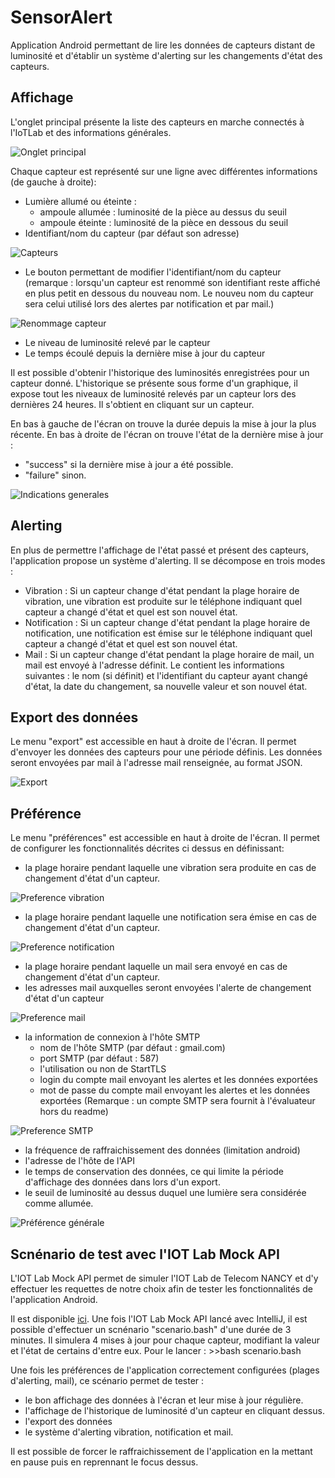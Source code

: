 # SensorAlert

Application Android permettant de lire les données de capteurs distant de luminosité et d'établir un
système d'alerting sur les changements d'état des capteurs.

## Affichage

L'onglet principal présente la liste des capteurs en marche connectés à l'IoTLab et des informations générales.

![Onglet principal](https://raw.githubusercontent.com/tbagrel1/sensor_alert/master/.readme_resources/OngletPrincipal.png)

Chaque capteur est représenté sur une ligne avec différentes informations (de gauche à droite):
+ Lumière allumé ou éteinte :
    - ampoule allumée : luminosité de la pièce au dessus du seuil
    - ampoule éteinte :  luminosité de la pièce en dessous du seuil
+ Identifiant/nom du capteur (par défaut son adresse)

![Capteurs](https://raw.githubusercontent.com/tbagrel1/sensor_alert/master/.readme_resources/CapteurAllumeCapteurEteint.png)

+ Le bouton permettant de modifier l'identifiant/nom du capteur
(remarque : lorsqu'un capteur est renommé son identifiant reste affiché en plus petit en dessous du
nouveau nom. Le nouveu nom du capteur sera celui utilisé lors des alertes par notification et par mail.)

![Renommage capteur](https://raw.githubusercontent.com/tbagrel1/sensor_alert/master/.readme_resources/RenommageCapteur.png)

+ Le niveau de luminosité relevé par le capteur
+ Le temps écoulé depuis la dernière mise à jour du capteur


Il est possible d'obtenir l'historique des luminosités enregistrées pour un capteur donné.
L'historique se présente sous forme d'un graphique, il expose tout les niveaux de luminosité relevés
par un capteur lors des dernières 24 heures. Il s'obtient en cliquant sur un capteur.

En bas à gauche de l'écran on trouve la durée depuis la mise à jour la plus récente.
En bas à droite de l'écran on trouve l'état de la dernière mise à jour :
+ "success" si la dernière mise à jour a été possible.
+ "failure" sinon.

![Indications generales](https://raw.githubusercontent.com/tbagrel1/sensor_alert/master/.readme_resources/IndicateursGenerales.png)

## Alerting

En plus de permettre l'affichage de l'état passé et présent des capteurs, l'application propose un
système d'alerting. Il se décompose en trois modes :
+ Vibration : Si un capteur change d'état pendant la plage horaire de vibration, une vibration est produite
              sur le téléphone indiquant quel capteur a changé d'état et quel est son nouvel état.
+ Notification : Si un capteur change d'état pendant la plage horaire de notification, une notification est émise
sur le téléphone indiquant quel capteur a changé d'état et quel est son nouvel état.
+ Mail : Si un capteur change d'état pendant la plage horaire de mail, un mail est envoyé à l'adresse définit.
Le contient les informations suivantes : le nom (si définit) et l'identifiant du capteur ayant changé d'état, la date du changement, sa nouvelle valeur et son nouvel état.

## Export des données

Le menu "export" est accessible en haut à droite de l'écran.
Il permet d'envoyer les données des capteurs pour une période définis.
Les données seront envoyées par mail à l'adresse mail renseignée, au format JSON.

![Export](https://raw.githubusercontent.com/tbagrel1/sensor_alert/master/.readme_resources/Export.png)

## Préférence

Le menu "préférences" est accessible en haut à droite de l'écran.
Il permet de configurer les fonctionnalités décrites ci dessus en définissant:

+ la plage horaire pendant laquelle une vibration sera produite en cas de changement d'état d'un
capteur.

![Preference vibration](https://raw.githubusercontent.com/tbagrel1/sensor_alert/master/.readme_resources/PreferenceVibration.png)

+ la plage horaire pendant laquelle une notification sera émise en cas de changement d'état d'un
capteur.

![Preference notification](https://raw.githubusercontent.com/tbagrel1/sensor_alert/master/.readme_resources/PreferenceNotification.png)

+ la plage horaire pendant laquelle un mail sera envoyé en cas de changement d'état d'un capteur.
+ les adresses mail auxquelles seront envoyées l'alerte de changement d'état d'un capteur

![Preference mail](https://raw.githubusercontent.com/tbagrel1/sensor_alert/master/.readme_resources/PreferenceMail.png)

+ la information de connexion à l'hôte SMTP
    - nom de l'hôte SMTP (par défaut : gmail.com)
    - port SMTP (par défaut : 587)
    - l'utilisation ou non de StartTLS
    - login du compte mail envoyant les alertes et les données exportées
    - mot de passe du compte mail envoyant les alertes et les données exportées
(Remarque : un compte SMTP sera fournit à l'évaluateur hors du readme)

![Preference SMTP](https://raw.githubusercontent.com/tbagrel1/sensor_alert/master/.readme_resources/PreferenceSMTP.png)

+ la fréquence de raffraichissement des données (limitation android)
+ l'adresse de l'hôte de l'API
+ le temps de conservation des données, ce qui limite la période d'affichage des données dans lors d'un export.
+ le seuil de luminosité au dessus duquel une lumière sera considérée comme allumée.

![Préférence générale](https://raw.githubusercontent.com/tbagrel1/sensor_alert/master/.readme_resources/PreferenceGenerale.png)

## Scnénario de test avec l'IOT Lab Mock API

L'IOT Lab Mock API permet de simuler l'IOT Lab de Telecom NANCY et d'y effectuer les requettes de notre
choix afin de tester les fonctionnalités de l'application Android.

Il est disponible [ici](https://github.com/tbagrel1/iotlab_mock_api).
Une fois l'IOT Lab Mock API lancé avec IntelliJ, il est possible d'effectuer un scnénario "scenario.bash" d'une durée de 3 minutes. Il simulera 4
mises à jour pour chaque capteur, modifiant la valeur et l'état de certains d'entre eux.
Pour le lancer : >>bash scenario.bash

Une fois les préférences de l'application correctement configurées (plages d'alerting, mail),
ce scénario permet de tester :
+ le bon affichage des données à l'écran et leur mise à jour régulière.
+ l'affichage de l'historique de luminosité d'un capteur en cliquant dessus.
+ l'export des données
+ le système d'alerting vibration, notification et mail.

Il est possible de forcer le raffraichissement de l'application en la mettant en pause puis en
reprennant le focus dessus.